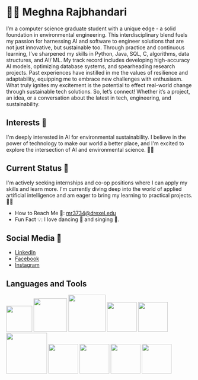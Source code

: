 # 🙋‍♀️ Meghna Rajbhandari

I’m a computer science graduate student with a unique edge - a solid foundation in environmental engineering. This interdisciplinary blend fuels my passion for harnessing AI and software to engineer solutions that are not just innovative, but sustainable too. Through practice and continuous learning, I’ve sharpened my skills in Python, Java, SQL, C, algorithms, data structures, and AI/ ML. My track record includes developing high-accuracy AI models, optimizing database systems, and spearheading research projects. Past experiences have instilled in me the values of resilience and adaptability, equipping me to embrace new challenges with enthusiasm. What truly ignites my excitement is the potential to effect real-world change through sustainable tech solutions. So, let’s connect! Whether it’s a project, an idea, or a conversation about the latest in tech, engineering, and sustainability.

## Interests 🚀
I'm deeply interested in AI for environmental sustainability. I believe in the power of technology to make our world a better place, and I'm excited to explore the intersection of AI and environmental science. 🌳🤖

## Current Status 🎯
I'm actively seeking internships and co-op positions where I can apply my skills and learn more. I'm currently diving deep into the world of applied artificial intelligence and am eager to bring my learning to practical projects. 🧠💡

- How to Reach Me 📧: mr3734@drexel.edu
- Fun Fact 💡: I love dancing 💃 and singing 🎤.

## Social Media 📱
- [LinkedIn](https://www.linkedin.com/in/meghna-rajbhandari186-mr/)
- [Facebook](https://www.facebook.com/meghna.rajbhandari7182/)
- [Instagram](https://www.instagram.com/meghnarajbhandari/)

## Languages and Tools
<img src="https://i.ibb.co/6FRxz2L/python.png" width="70"> <img src="https://brandslogos.com/wp-content/uploads/thumbs/java-logo-vector-1.svg" width="90"> <img src="https://static.vecteezy.com/system/resources/previews/036/044/336/original/sql-database-icon-logo-design-ui-or-ux-app-png.png" width="100"> <img src="https://upload.wikimedia.org/wikipedia/commons/thumb/3/3f/Git_icon.svg/2048px-Git_icon.svg.png" width="80"> <img src="https://download.logo.wine/logo/Amazon_Web_Services/Amazon_Web_Services-Logo.wine.png" width="80"> <img src="https://cdn.freebiesupply.com/logos/thumbs/2x/linux-tux-2-logo.png" width="110"> <img src="https://upload.wikimedia.org/wikipedia/commons/thumb/2/2d/Tensorflow_logo.svg/1200px-Tensorflow_logo.svg.png" width="80"> <img src="https://cdn.iconscout.com/icon/free/png-256/free-html-5-1-1175208.png" width="80"> <img src="https://upload.wikimedia.org/wikipedia/commons/thumb/6/62/CSS3_logo.svg/2048px-CSS3_logo.svg.png" width="80"> <img src="https://upload.wikimedia.org/wikipedia/commons/6/6a/JavaScript-logo.png" width="80">
